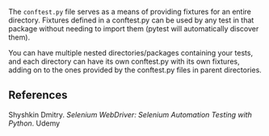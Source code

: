 
The `conftest.py` file serves as a means of providing fixtures for an entire directory. Fixtures defined in a conftest.py can be used by any test in that package without needing to import them (pytest will automatically discover them).

You can have multiple nested directories/packages containing your tests, and each directory can have its own conftest.py with its own fixtures, adding on to the ones provided by the conftest.py files in parent directories.


## References

Shyshkin Dmitry. _Selenium WebDriver: Selenium Automation Testing with Python_. Udemy
